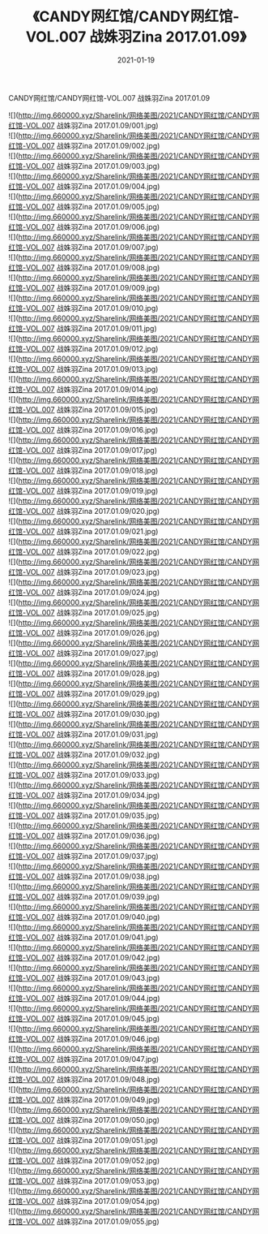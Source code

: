 ﻿---
layout: post
title:  《CANDY网红馆/CANDY网红馆-VOL.007 战姝羽Zina 2017.01.09》
date:   2021-01-19
img: http://img.660000.xyz/Sharelink/网络美图/2021/CANDY网红馆/CANDY网红馆-VOL.007 战姝羽Zina 2017.01.09/000.jpg
categories: [美女, 清纯, 唯美]
---

CANDY网红馆/CANDY网红馆-VOL.007 战姝羽Zina 2017.01.09

 ![](http://img.660000.xyz/Sharelink/网络美图/2021/CANDY网红馆/CANDY网红馆-VOL.007 战姝羽Zina 2017.01.09/001.jpg) <br>![](http://img.660000.xyz/Sharelink/网络美图/2021/CANDY网红馆/CANDY网红馆-VOL.007 战姝羽Zina 2017.01.09/002.jpg) <br>![](http://img.660000.xyz/Sharelink/网络美图/2021/CANDY网红馆/CANDY网红馆-VOL.007 战姝羽Zina 2017.01.09/003.jpg) <br>![](http://img.660000.xyz/Sharelink/网络美图/2021/CANDY网红馆/CANDY网红馆-VOL.007 战姝羽Zina 2017.01.09/004.jpg) <br>![](http://img.660000.xyz/Sharelink/网络美图/2021/CANDY网红馆/CANDY网红馆-VOL.007 战姝羽Zina 2017.01.09/005.jpg) <br>![](http://img.660000.xyz/Sharelink/网络美图/2021/CANDY网红馆/CANDY网红馆-VOL.007 战姝羽Zina 2017.01.09/006.jpg) <br>![](http://img.660000.xyz/Sharelink/网络美图/2021/CANDY网红馆/CANDY网红馆-VOL.007 战姝羽Zina 2017.01.09/007.jpg) <br>![](http://img.660000.xyz/Sharelink/网络美图/2021/CANDY网红馆/CANDY网红馆-VOL.007 战姝羽Zina 2017.01.09/008.jpg) <br>![](http://img.660000.xyz/Sharelink/网络美图/2021/CANDY网红馆/CANDY网红馆-VOL.007 战姝羽Zina 2017.01.09/009.jpg) <br>![](http://img.660000.xyz/Sharelink/网络美图/2021/CANDY网红馆/CANDY网红馆-VOL.007 战姝羽Zina 2017.01.09/010.jpg) <br>![](http://img.660000.xyz/Sharelink/网络美图/2021/CANDY网红馆/CANDY网红馆-VOL.007 战姝羽Zina 2017.01.09/011.jpg) <br>![](http://img.660000.xyz/Sharelink/网络美图/2021/CANDY网红馆/CANDY网红馆-VOL.007 战姝羽Zina 2017.01.09/012.jpg) <br>![](http://img.660000.xyz/Sharelink/网络美图/2021/CANDY网红馆/CANDY网红馆-VOL.007 战姝羽Zina 2017.01.09/013.jpg) <br>![](http://img.660000.xyz/Sharelink/网络美图/2021/CANDY网红馆/CANDY网红馆-VOL.007 战姝羽Zina 2017.01.09/014.jpg) <br>![](http://img.660000.xyz/Sharelink/网络美图/2021/CANDY网红馆/CANDY网红馆-VOL.007 战姝羽Zina 2017.01.09/015.jpg) <br>![](http://img.660000.xyz/Sharelink/网络美图/2021/CANDY网红馆/CANDY网红馆-VOL.007 战姝羽Zina 2017.01.09/016.jpg) <br>![](http://img.660000.xyz/Sharelink/网络美图/2021/CANDY网红馆/CANDY网红馆-VOL.007 战姝羽Zina 2017.01.09/017.jpg) <br>![](http://img.660000.xyz/Sharelink/网络美图/2021/CANDY网红馆/CANDY网红馆-VOL.007 战姝羽Zina 2017.01.09/018.jpg) <br>![](http://img.660000.xyz/Sharelink/网络美图/2021/CANDY网红馆/CANDY网红馆-VOL.007 战姝羽Zina 2017.01.09/019.jpg) <br>![](http://img.660000.xyz/Sharelink/网络美图/2021/CANDY网红馆/CANDY网红馆-VOL.007 战姝羽Zina 2017.01.09/020.jpg) <br>![](http://img.660000.xyz/Sharelink/网络美图/2021/CANDY网红馆/CANDY网红馆-VOL.007 战姝羽Zina 2017.01.09/021.jpg) <br>![](http://img.660000.xyz/Sharelink/网络美图/2021/CANDY网红馆/CANDY网红馆-VOL.007 战姝羽Zina 2017.01.09/022.jpg) <br>![](http://img.660000.xyz/Sharelink/网络美图/2021/CANDY网红馆/CANDY网红馆-VOL.007 战姝羽Zina 2017.01.09/023.jpg) <br>![](http://img.660000.xyz/Sharelink/网络美图/2021/CANDY网红馆/CANDY网红馆-VOL.007 战姝羽Zina 2017.01.09/024.jpg) <br>![](http://img.660000.xyz/Sharelink/网络美图/2021/CANDY网红馆/CANDY网红馆-VOL.007 战姝羽Zina 2017.01.09/025.jpg) <br>![](http://img.660000.xyz/Sharelink/网络美图/2021/CANDY网红馆/CANDY网红馆-VOL.007 战姝羽Zina 2017.01.09/026.jpg) <br>![](http://img.660000.xyz/Sharelink/网络美图/2021/CANDY网红馆/CANDY网红馆-VOL.007 战姝羽Zina 2017.01.09/027.jpg) <br>![](http://img.660000.xyz/Sharelink/网络美图/2021/CANDY网红馆/CANDY网红馆-VOL.007 战姝羽Zina 2017.01.09/028.jpg) <br>![](http://img.660000.xyz/Sharelink/网络美图/2021/CANDY网红馆/CANDY网红馆-VOL.007 战姝羽Zina 2017.01.09/029.jpg) <br>![](http://img.660000.xyz/Sharelink/网络美图/2021/CANDY网红馆/CANDY网红馆-VOL.007 战姝羽Zina 2017.01.09/030.jpg) <br>![](http://img.660000.xyz/Sharelink/网络美图/2021/CANDY网红馆/CANDY网红馆-VOL.007 战姝羽Zina 2017.01.09/031.jpg) <br>![](http://img.660000.xyz/Sharelink/网络美图/2021/CANDY网红馆/CANDY网红馆-VOL.007 战姝羽Zina 2017.01.09/032.jpg) <br>![](http://img.660000.xyz/Sharelink/网络美图/2021/CANDY网红馆/CANDY网红馆-VOL.007 战姝羽Zina 2017.01.09/033.jpg) <br>![](http://img.660000.xyz/Sharelink/网络美图/2021/CANDY网红馆/CANDY网红馆-VOL.007 战姝羽Zina 2017.01.09/034.jpg) <br>![](http://img.660000.xyz/Sharelink/网络美图/2021/CANDY网红馆/CANDY网红馆-VOL.007 战姝羽Zina 2017.01.09/035.jpg) <br>![](http://img.660000.xyz/Sharelink/网络美图/2021/CANDY网红馆/CANDY网红馆-VOL.007 战姝羽Zina 2017.01.09/036.jpg) <br>![](http://img.660000.xyz/Sharelink/网络美图/2021/CANDY网红馆/CANDY网红馆-VOL.007 战姝羽Zina 2017.01.09/037.jpg) <br>![](http://img.660000.xyz/Sharelink/网络美图/2021/CANDY网红馆/CANDY网红馆-VOL.007 战姝羽Zina 2017.01.09/038.jpg) <br>![](http://img.660000.xyz/Sharelink/网络美图/2021/CANDY网红馆/CANDY网红馆-VOL.007 战姝羽Zina 2017.01.09/039.jpg) <br>![](http://img.660000.xyz/Sharelink/网络美图/2021/CANDY网红馆/CANDY网红馆-VOL.007 战姝羽Zina 2017.01.09/040.jpg) <br>![](http://img.660000.xyz/Sharelink/网络美图/2021/CANDY网红馆/CANDY网红馆-VOL.007 战姝羽Zina 2017.01.09/041.jpg) <br>![](http://img.660000.xyz/Sharelink/网络美图/2021/CANDY网红馆/CANDY网红馆-VOL.007 战姝羽Zina 2017.01.09/042.jpg) <br>![](http://img.660000.xyz/Sharelink/网络美图/2021/CANDY网红馆/CANDY网红馆-VOL.007 战姝羽Zina 2017.01.09/043.jpg) <br>![](http://img.660000.xyz/Sharelink/网络美图/2021/CANDY网红馆/CANDY网红馆-VOL.007 战姝羽Zina 2017.01.09/044.jpg) <br>![](http://img.660000.xyz/Sharelink/网络美图/2021/CANDY网红馆/CANDY网红馆-VOL.007 战姝羽Zina 2017.01.09/045.jpg) <br>![](http://img.660000.xyz/Sharelink/网络美图/2021/CANDY网红馆/CANDY网红馆-VOL.007 战姝羽Zina 2017.01.09/046.jpg) <br>![](http://img.660000.xyz/Sharelink/网络美图/2021/CANDY网红馆/CANDY网红馆-VOL.007 战姝羽Zina 2017.01.09/047.jpg) <br>![](http://img.660000.xyz/Sharelink/网络美图/2021/CANDY网红馆/CANDY网红馆-VOL.007 战姝羽Zina 2017.01.09/048.jpg) <br>![](http://img.660000.xyz/Sharelink/网络美图/2021/CANDY网红馆/CANDY网红馆-VOL.007 战姝羽Zina 2017.01.09/049.jpg) <br>![](http://img.660000.xyz/Sharelink/网络美图/2021/CANDY网红馆/CANDY网红馆-VOL.007 战姝羽Zina 2017.01.09/050.jpg) <br>![](http://img.660000.xyz/Sharelink/网络美图/2021/CANDY网红馆/CANDY网红馆-VOL.007 战姝羽Zina 2017.01.09/051.jpg) <br>![](http://img.660000.xyz/Sharelink/网络美图/2021/CANDY网红馆/CANDY网红馆-VOL.007 战姝羽Zina 2017.01.09/052.jpg) <br>![](http://img.660000.xyz/Sharelink/网络美图/2021/CANDY网红馆/CANDY网红馆-VOL.007 战姝羽Zina 2017.01.09/053.jpg) <br>![](http://img.660000.xyz/Sharelink/网络美图/2021/CANDY网红馆/CANDY网红馆-VOL.007 战姝羽Zina 2017.01.09/054.jpg) <br>![](http://img.660000.xyz/Sharelink/网络美图/2021/CANDY网红馆/CANDY网红馆-VOL.007 战姝羽Zina 2017.01.09/055.jpg) <br>